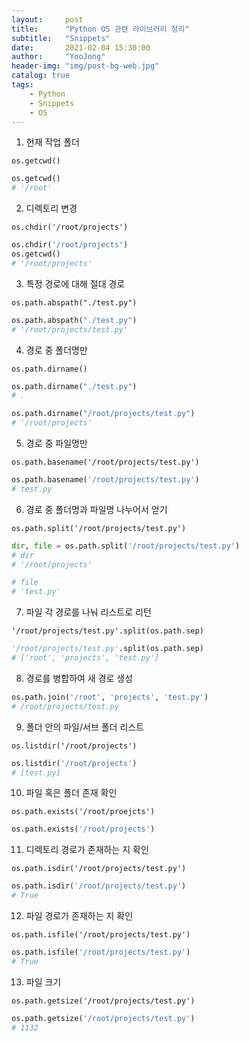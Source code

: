 ```yaml
---
layout:     post
title:      "Python OS 관련 라이브러리 정리"
subtitle:   "Snippets"
date:       2021-02-04 15:30:00
author:     "YooJong"
header-img: "img/post-bg-web.jpg"
catalog: true
tags:
    - Python
    - Snippets
    - OS
---
```




1. 현재 작업 폴더

`os.getcwd()`

```python
os.getcwd()
# '/root'
```

2. 디렉토리 변경

`os.chdir('/root/projects')`

```python
os.chdir('/root/projects')
os.getcwd()
# '/root/projects'
```

3. 특정 경로에 대해 절대 경로

`os.path.abspath("./test.py")`

```python
os.path.abspath("./test.py")
# '/root/projects/test.py'
```

4. 경로 중 폴더명만

`os.path.dirname()`

```python
os.path.dirname("./test.py")
# .

os.path.dirname("/root/projects/test.py")
# '/root/projects'
```

5. 경로 중 파일명만

`os.path.basename('/root/projects/test.py')`

```python
os.path.basename('/root/projects/test.py')
# test.py
```

6. 경로 중 폴더명과 파일명 나누어서 얻기

`os.path.split('/root/projects/test.py')`

```python
dir, file = os.path.split('/root/projects/test.py')
# dir
# '/root/projects'

# file
# 'test.py'
```


7. 파일 각 경로를 나눠 리스트로 리턴

`'/root/projects/test.py'.split(os.path.sep)`

```python
'/root/projects/test.py'.split(os.path.sep)
# ['root', 'projects', 'test.py']
```

8. 경로를 병합하여 새 경로 생성
```python
os.path.join('/root', 'projects', 'test.py')
# /root/projects/test.py
```

9.  폴더 안의 파일/서브 폴더 리스트

`os.listdir('/root/projects')`

```python
os.listdir('/root/projects')
# [test.py]
```

10. 파일 혹은 폴더 존재 확인

`os.path.exists('/root/proejcts')`

```python
os.path.exists('/root/projects')
```

11. 디렉토리 경로가 존재하는 지 확인

`os.path.isdir('/root/projects/test.py')`

```python
os.path.isdir('/root/projects/test.py')
# True
```

12. 파일 경로가 존재하는 지 확인

`os.path.isfile('/root/projects/test.py')`

```python
os.path.isfile('/root/projects/test.py')
# True
```

13. 파일 크기

`os.path.getsize('/root/projects/test.py')`

```python
os.path.getsize('/root/projects/test.py')
# 1132
```
